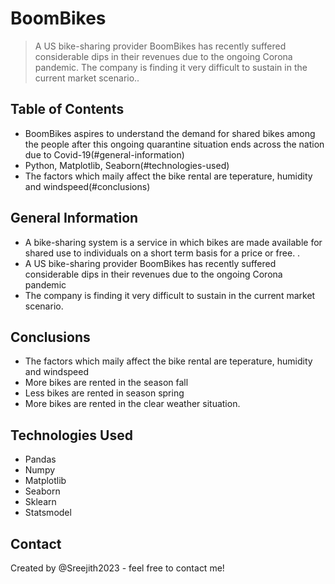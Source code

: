 # BoomBikes
> A US bike-sharing provider BoomBikes has recently suffered considerable 
  dips in their revenues due to the ongoing Corona pandemic. 
  The company is finding it very difficult to sustain in the current market scenario..


## Table of Contents
* BoomBikes aspires to understand the demand for shared bikes among the people after 
  this ongoing quarantine situation ends across the nation due to Covid-19(#general-information)
* Python, Matplotlib, Seaborn(#technologies-used)
* The factors which maily affect the bike rental are teperature, humidity and windspeed(#conclusions)


<!-- You can include any other section that is pertinent to your problem -->

## General Information
- A bike-sharing system is a service in which bikes are made available for shared use to 
  individuals on a short term basis for a price or free. .
- A US bike-sharing provider BoomBikes has recently suffered considerable dips in their
  revenues due to the ongoing Corona pandemic
- The company is finding it very difficult to sustain in the current market scenario. 

<!-- You don't have to answer all the questions - just the ones relevant to your project. -->

## Conclusions
- The factors which maily affect the bike rental are teperature, humidity and windspeed
- More bikes are rented in the season fall
- Less bikes are rented in season spring
- More bikes are rented in the clear weather situation.

<!-- You don't have to answer all the questions - just the ones relevant to your project. -->


## Technologies Used
- Pandas 
- Numpy
- Matplotlib
- Seaborn
- Sklearn
- Statsmodel

<!-- As the libraries versions keep on changing, it is recommended to mention the version of library used in this project -->



## Contact
Created by @Sreejith2023 - feel free to contact me!
